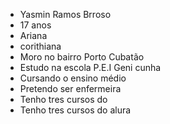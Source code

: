 - Yasmin Ramos Brroso
- 17 anos
- Ariana
- corithiana
- Moro no bairro Porto Cubatão
- Estudo na escola P.E.I Geni cunha
- Cursando o ensino médio
- Pretendo ser enfermeira
- Tenho tres cursos do
- Tenho tres cursos do alura 
